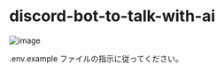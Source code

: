 # discord-bot-to-talk-with-ai

![image](https://user-images.githubusercontent.com/111866216/230725005-b960010b-e3ca-4443-8264-e12418e1233f.png)

.env.example ファイルの指示に従ってください。
